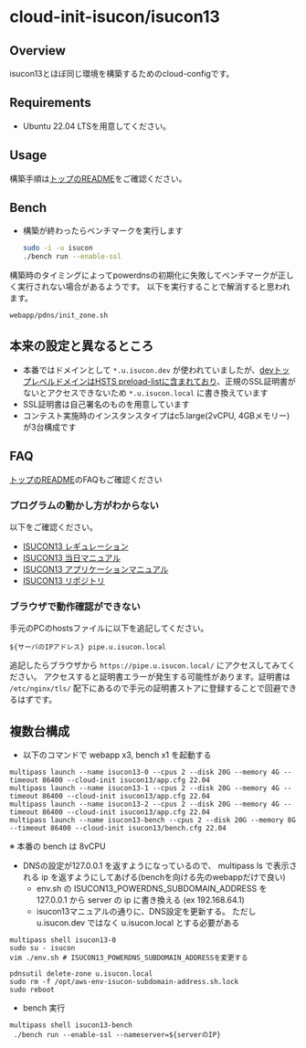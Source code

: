 # cloud-init-isucon/isucon13

## Overview

isucon13とほぼ同じ環境を構築するためのcloud-configです。

## Requirements

* Ubuntu 22.04 LTSを用意してください。

## Usage

構築手順は[トップのREADME](../README.md)をご確認ください。

## Bench

* 構築が終わったらベンチマークを実行します
  ```sh
  sudo -i -u isucon
  ./bench run --enable-ssl
  ```

構築時のタイミングによってpowerdnsの初期化に失敗してベンチマークが正しく実行されない場合があるようです。
以下を実行することで解消すると思われます。

```sh
webapp/pdns/init_zone.sh
```

## 本来の設定と異なるところ

* 本番ではドメインとして `*.u.isucon.dev` が使われていましたが、[devトップレベルドメインはHSTS preload-listに含まれており](https://ja.wikipedia.org/wiki/.dev)、正規のSSL証明書がないとアクセスできないため `*.u.isucon.local` に書き換えています
* SSL証明書は自己署名のものを用意しています
* コンテスト実施時のインスタンスタイプはc5.large(2vCPU, 4GBメモリー)が3台構成です

## FAQ

[トップのREADME](../README.md)のFAQもご確認ください

### プログラムの動かし方がわからない

以下をご確認ください。

* [ISUCON13 レギュレーション](https://isucon.net/archives/57768216.html)
* [ISUCON13 当日マニュアル](https://github.com/isucon/isucon13/blob/c52b359fc6e733e1193ac8e9835bea23856566e7/docs/cautionary_note.md)
* [ISUCON13 アプリケーションマニュアル](https://github.com/isucon/isucon13/blob/c52b359fc6e733e1193ac8e9835bea23856566e7/docs/isupipe.md)
* [ISUCON13 リポジトリ](https://github.com/isucon/isucon13)

### ブラウザで動作確認ができない

手元のPCのhostsファイルに以下を追記してください。

```
${サーバのIPアドレス} pipe.u.isucon.local
```

追記したらブラウザから `https://pipe.u.isucon.local/` にアクセスしてみてください。
アクセスすると証明書エラーが発生する可能性があります。証明書は `/etc/nginx/tls/` 配下にあるので手元の証明書ストアに登録することで回避できるはずです。


## 複数台構成

- 以下のコマンドで webapp x3, bench x1 を起動する
```
multipass launch --name isucon13-0 --cpus 2 --disk 20G --memory 4G --timeout 86400 --cloud-init isucon13/app.cfg 22.04
multipass launch --name isucon13-1 --cpus 2 --disk 20G --memory 4G --timeout 86400 --cloud-init isucon13/app.cfg 22.04
multipass launch --name isucon13-2 --cpus 2 --disk 20G --memory 4G --timeout 86400 --cloud-init isucon13/app.cfg 22.04
multipass launch --name isucon13-bench --cpus 2 --disk 20G --memory 8G --timeout 86400 --cloud-init isucon13/bench.cfg 22.04
```

※ 本番の bench は 8vCPU 

- DNSの設定が127.0.0.1 を返すようになっているので、 multipass ls で表示される ip を返すようにしてあげる(benchを向ける先のwebappだけで良い)
  - env.sh の ISUCON13_POWERDNS_SUBDOMAIN_ADDRESS を 127.0.0.1 から server の ip に書き換える (ex 192.168.64.1)
  - isucon13マニュアルの通りに、DNS設定を更新する。 ただし u.isucon.dev ではなく u.isucon.local とする必要がある

```
multipass shell isucon13-0
sudo su - isucon
vim ./env.sh # ISUCON13_POWERDNS_SUBDOMAIN_ADDRESSを変更する

pdnsutil delete-zone u.isucon.local
sudo rm -f /opt/aws-env-isucon-subdomain-address.sh.lock
sudo reboot
```

- bench 実行
```
multipass shell isucon13-bench
 ./bench run --enable-ssl --nameserver=${serverのIP}
```

